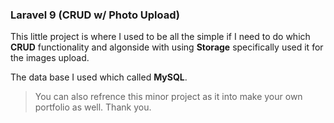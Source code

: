 ### Laravel 9 (CRUD w/ Photo Upload)

This little project is where I used to be all the simple if I need to do which **CRUD** functionality and algonside with using **Storage** specifically used it for the images upload.

The data base I used which called **MySQL**.

> You can also refrence this minor project as it into make your own portfolio as well. Thank you.
